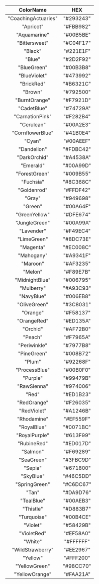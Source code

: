 |    **ColorName**    |  **HEX**  |
|:-------------------:|:---------:|
| "CoachingActuaries" | "#293243" |
| "Apricot"           | "#FBB982" |
| "Aquamarine"        | "#00B5BE" |
| "Bittersweet"       | "#C04F17" |
| "Black"             | "#221E1F" |
| "Blue"              | "#2D2F92" |
| "BlueGreen"         | "#00B3B8" |
| "BlueViolet"        | "#473992" |
| "BrickRed"          | "#B6321C" |
| "Brown"             | "#792500" |
| "BurntOrange"       | "#F7921D" |
| "CadetBlue"         | "#74729A" |
| "CarnationPink"     | "#F282B4" |
| "Cerulean"          | "#00A2E3" |
| "CornflowerBlue"    | "#41B0E4" |
| "Cyan"              | "#00AEEF" |
| "Dandelion"         | "#FDBC42" |
| "DarkOrchid"        | "#A4538A" |
| "Emerald"           | "#00A99D" |
| "ForestGreen"       | "#009B55" |
| "Fuchsia"           | "#8C368C" |
| "Goldenrod"         | "#FFDF42" |
| "Gray"              | "#949698" |
| "Green"             | "#00A64F" |
| "GreenYellow"       | "#DFE674" |
| "JungleGreen"       | "#00A99A" |
| "Lavender"          | "#F49EC4" |
| "LimeGreen"         | "#8DC73E" |
| "Magenta"           | "#EC008C" |
| "Mahogany"          | "#A9341F" |
| "Maroon"            | "#AF3235" |
| "Melon"             | "#F89E7B" |
| "MidnightBlue"      | "#006795" |
| "Mulberry"          | "#A93C93" |
| "NavyBlue"          | "#006EB8" |
| "OliveGreen"        | "#3C8031" |
| "Orange"            | "#F58137" |
| "OrangeRed"         | "#ED135A" |
| "Orchid"            | "#AF72B0" |
| "Peach"             | "#F7965A" |
| "Periwinkle"        | "#7977B8" |
| "PineGreen"         | "#008B72" |
| "Plum"              | "#92268F" |
| "ProcessBlue"       | "#00B0F0" |
| "Purple"            | "#99479B" |
| "RawSienna"         | "#974006" |
| "Red"               | "#ED1B23" |
| "RedOrange"         | "#F26035" |
| "RedViolet"         | "#A1246B" |
| "Rhodamine"         | "#EF559F" |
| "RoyalBlue"         | "#0071BC" |
| "RoyalPurple"       | "#613F99" |
| "RubineRed"         | "#ED017D" |
| "Salmon"            | "#F69289" |
| "SeaGreen"          | "#3FBC9D" |
| "Sepia"             | "#671800" |
| "SkyBlue"           | "#46C5DD" |
| "SpringGreen"       | "#C6DC67" |
| "Tan"               | "#DA9D76" |
| "TealBlue"          | "#00AEB3" |
| "Thistle"           | "#D883B7" |
| "Turquoise"         | "#00B4CE" |
| "Violet"            | "#58429B" |
| "VioletRed"         | "#EF58A0" |
| "White"             | "#FFFFFF" |
| "WildStrawberry"    | "#EE2967" |
| "Yellow"            | "#FFF200" |
| "YellowGreen"       | "#98CC70" |
| "YellowOrange"      | "#FAA21A" |
